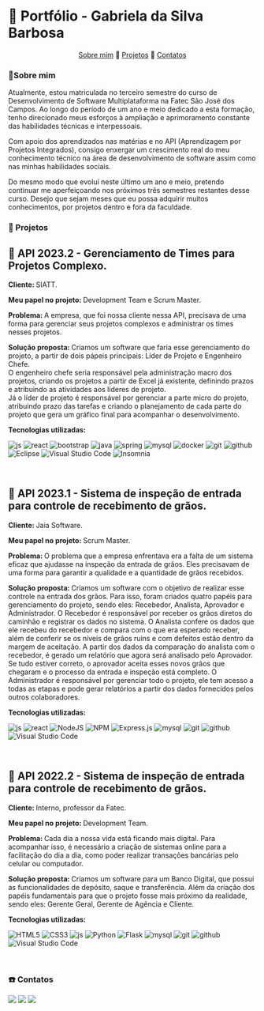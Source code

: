 # 🌟 Portfólio - Gabriela da Silva Barbosa

<div align="center">
  <p><a href="#sobre-mim">Sobre mim</a> 🌺 <a href="#projetos">Projetos</a> 🌺 <a href="#contatos">Contatos</a></p>
</div>

### 🌹Sobre mim
Atualmente, estou matriculada no terceiro semestre do curso de Desenvolvimento de Software Multiplataforma na Fatec São José dos Campos. Ao longo do período de um ano e meio dedicado a esta formação, tenho direcionado meus esforços à ampliação e aprimoramento constante das habilidades técnicas e interpessoais.

Com apoio dos aprendizados nas matérias e no API (Aprendizagem por Projetos Integrados), consigo enxergar um crescimento real do meu conhecimento técnico na área de desenvolvimento de software assim como nas minhas habilidades sociais.

Do mesmo modo que evoluí neste último um ano e meio, pretendo continuar me aperfeiçoando nos próximos três semestres restantes desse curso. Desejo que sejam meses que eu possa adquirir muitos conhecimentos, por projetos dentro e fora da faculdade.

### 🌸 Projetos

<h2>🌱 API 2023.2 - Gerenciamento de Times para Projetos Complexo.</h2>

<b>Cliente: </b> SIATT.
<br>

<b>Meu papel no projeto: </b> Development Team e Scrum Master.
<br>

<b>Problema: </b> A empresa, que foi nossa cliente nessa API, precisava de uma forma para gerenciar seus projetos complexos e administrar os times nesses projetos.
<br>

<b>Solução proposta: </b> Criamos um software que faria esse gerenciamento do projeto, a partir de dois pápeis principais: Líder de Projeto e Engenheiro Chefe. <br>
O engenheiro chefe seria responsável pela administração macro dos projetos, criando os projetos a partir de Excel já existente, definindo prazos e atribuindo as atividades aos líderes de projeto. <br>
Já o líder de projeto é responsável por gerenciar a parte micro do projeto, atribuindo prazo das tarefas e criando o planejamento de cada parte do projeto que gera um gráfico final para acompanhar o desenvolvimento.
<br>

<b>Tecnologias utilizadas: </b>
<br>

![js](https://img.shields.io/badge/JavaScript-F7DF1E?style=for-the-badge&logo=javascript&logoColor=black)
![react](https://img.shields.io/badge/React-20232A?style=for-the-badge&logo=react&logoColor=61DAFB)
![bootstrap](https://img.shields.io/badge/Bootstrap-563D7C?style=for-the-badge&logo=bootstrap&logoColor=white)
![java](https://img.shields.io/badge/Java-ED8B00?style=for-the-badge&logo=java&logoColor=white)
![spring](https://img.shields.io/badge/Spring-6DB33F?style=for-the-badge&logo=spring&logoColor=white)
![mysql](https://img.shields.io/badge/MySQL-00000F?style=for-the-badge&logo=mysql&logoColor=white)
![docker](https://img.shields.io/badge/Docker-2496ED?style=for-the-badge&logo=docker&logoColor=white)
![git](https://img.shields.io/badge/Git-E34F26?style=for-the-badge&logo=git&logoColor=white)
![github](https://img.shields.io/badge/GitHub-100000?style=for-the-badge&logo=github&logoColor=white)
![Eclipse](https://img.shields.io/badge/Eclipse-FE7A16.svg?style=for-the-badge&logo=Eclipse&logoColor=white)
![Visual Studio Code](https://img.shields.io/badge/Visual%20Studio%20Code-0078d7.svg?style=for-the-badge&logo=visual-studio-code&logoColor=white)
![Insomnia](https://img.shields.io/badge/Insomnia-black?style=for-the-badge&logo=insomnia&logoColor=5849BE)

<br>

<h2>🌱 API 2023.1 - Sistema de inspeção de entrada para controle de recebimento de grãos.</h2>

<p>
<b>Cliente: </b> Jaia Software.
<br>

<b>Meu papel no projeto: </b> Scrum Master.
<br>

<b>Problema: </b> O problema que a empresa enfrentava era a falta de um sistema eficaz que ajudasse na inspeção da entrada de grãos. Eles precisavam de uma forma para garantir a qualidade e a quantidade de grãos recebidos.
<br>

<b>Solução proposta: </b> Criamos um software com o objetivo de realizar esse controle na entrada dos grãos. Para isso, foram criados quatro papéis para gerenciamento do projeto, sendo eles: Recebedor, Analista, Aprovador e Administrador. O Recebedor é responsável por receber os grãos diretos do caminhão e registrar os dados no sistema. O Analista confere os dados que ele recebeu do recebedor e compara com o que era esperado receber, além de conferir se os níveis de grãos ruins e com defeitos estão dentro da margem de aceitação. A partir dos dados da comparação do analista com o recebedor, é gerado um relatório que agora será analisado pelo Aprovador. Se tudo estiver correto, o aprovador aceita esses novos grãos que chegaram e o processo da entrada e inspeção está completo. O Administrador é responsável por gerenciar todo o projeto, ele tem acesso a todas as etapas e pode gerar relatórios a partir dos dados fornecidos pelos outros colaboradores.
<br>

<b>Tecnologias utilizadas: </b>
<br>

![js](https://img.shields.io/badge/JavaScript-F7DF1E?style=for-the-badge&logo=javascript&logoColor=black)
![react](https://img.shields.io/badge/React-20232A?style=for-the-badge&logo=react&logoColor=61DAFB)
![NodeJS](https://img.shields.io/badge/node.js-6DA55F?style=for-the-badge&logo=node.js&logoColor=white)
![NPM](https://img.shields.io/badge/NPM-%23CB3837.svg?style=for-the-badge&logo=npm&logoColor=white)
![Express.js](https://img.shields.io/badge/express.js-%23404d59.svg?style=for-the-badge&logo=express&logoColor=%2361DAFB)
![mysql](https://img.shields.io/badge/MySQL-00000F?style=for-the-badge&logo=mysql&logoColor=white)
![git](https://img.shields.io/badge/Git-E34F26?style=for-the-badge&logo=git&logoColor=white)
![github](https://img.shields.io/badge/GitHub-100000?style=for-the-badge&logo=github&logoColor=white)
![Visual Studio Code](https://img.shields.io/badge/Visual%20Studio%20Code-0078d7.svg?style=for-the-badge&logo=visual-studio-code&logoColor=white)

<br>

<h2>🌱 API 2022.2 - Sistema de inspeção de entrada para controle de recebimento de grãos.</h2>

<p>
<b>Cliente: </b> Interno, professor da Fatec.
<br>

<b>Meu papel no projeto: </b> Development Team.
<br>

<b>Problema: </b> Cada dia a nossa vida está ficando mais digital. Para acompanhar isso, é necessário a criação de sistemas online para a facilitação do dia a dia, como poder realizar transações bancárias pelo celular ou computador.
<br>

<b>Solução proposta: </b> Criamos um software para um Banco Digital, que possui as funcionalidades de depósito, saque e transferência. Além da criação dos papéis fundamentais para que o projeto fosse mais próximo da realidade, sendo eles: Gerente Geral, Gerente de Agência e Cliente.
<br>

<b>Tecnologias utilizadas: </b>
<br>

![HTML5](https://img.shields.io/badge/html5-%23E34F26.svg?style=for-the-badge&logo=html5&logoColor=white)
![CSS3](https://img.shields.io/badge/css3-%231572B6.svg?style=for-the-badge&logo=css3&logoColor=white)
![js](https://img.shields.io/badge/JavaScript-F7DF1E?style=for-the-badge&logo=javascript&logoColor=black)
![Python](https://img.shields.io/badge/python-3670A0?style=for-the-badge&logo=python&logoColor=ffdd54)
![Flask](https://img.shields.io/badge/flask-%23000.svg?style=for-the-badge&logo=flask&logoColor=white)
![mysql](https://img.shields.io/badge/MySQL-00000F?style=for-the-badge&logo=mysql&logoColor=white)
![git](https://img.shields.io/badge/Git-E34F26?style=for-the-badge&logo=git&logoColor=white)
![github](https://img.shields.io/badge/GitHub-100000?style=for-the-badge&logo=github&logoColor=white)
![Visual Studio Code](https://img.shields.io/badge/Visual%20Studio%20Code-0078d7.svg?style=for-the-badge&logo=visual-studio-code&logoColor=white)

<br>

### ☎️ Contatos

<div>
  <a href="#instagram"><img src="https://img.shields.io/badge/Instagram-E4405F?style=for-the-badge&logo=instagram&logoColor=white" /></a>
  <a href="#linkedin"><img src="https://img.shields.io/badge/LinkedIn-0077B5?style=for-the-badge&logo=linkedin&logoColor=white" /></a>
  <a href="#gmail"><img src="https://img.shields.io/badge/Gmail-D14836?style=for-the-badge&logo=gmail&logoColor=white" /></a>
</div>
